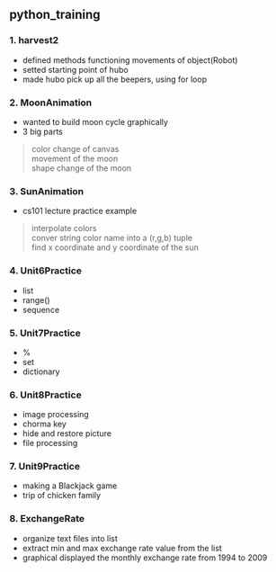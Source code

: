 ## python_training

### 1. harvest2
  - defined methods functioning movements of object(Robot)
  - setted starting point of hubo
  - made hubo pick up all the beepers, using for loop

### 2. MoonAnimation
  - wanted to build moon cycle graphically
  - 3 big parts  
  > color change of canvas  
  > movement of the moon  
  > shape change of the moon

### 3. SunAnimation
  - cs101 lecture practice example  
  > interpolate colors  
  > conver string color name into a (r,g,b) tuple  
  > find x coordinate and y coordinate of the sun

### 4. Unit6Practice
  - list
  - range()
  - sequence

### 5. Unit7Practice
  - %
  - set
  - dictionary

### 6. Unit8Practice
  - image processing
  - chorma key
  - hide and restore picture
  - file processing

### 7. Unit9Practice
  - making a Blackjack game
  - trip of chicken family

### 8. ExchangeRate
  - organize text files into list
  - extract min and max exchange rate value from the list
  - graphical displayed the monthly exchange rate from 1994 to 2009